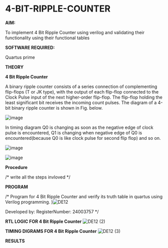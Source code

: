 # 4-BIT-RIPPLE-COUNTER

**AIM:**

To implement  4 Bit Ripple Counter using verilog and validating their functionality using their functional tables

**SOFTWARE REQUIRED:**

Quartus prime

**THEORY**

**4 Bit Ripple Counter**

A binary ripple counter consists of a series connection of complementing flip-flops (T or JK type), with the output of each flip-flop connected to the Clock Pulse input of the next higher-order flip-flop. The flip-flop holding the least significant bit receives the incoming count pulses. The diagram of a 4-bit binary ripple counter is shown in Fig. below.

![image](https://github.com/naavaneetha/4-BIT-RIPPLE-COUNTER/assets/154305477/cb4b74d4-31ab-4359-95d0-d22e67daba13)

In timing diagram Q0 is changing as soon as the negative edge of clock pulse is encountered, Q1 is changing when negative edge of Q0 is encountered(because Q0 is like clock pulse for second flip flop) and so on.

![image](https://github.com/naavaneetha/4-BIT-RIPPLE-COUNTER/assets/154305477/a573a7d6-014e-4e54-93e6-e2ac9530960b)

![image](https://github.com/naavaneetha/4-BIT-RIPPLE-COUNTER/assets/154305477/85e1958a-2fc1-49bb-9a9f-d58ccbf3663c)

**Procedure**

/* write all the steps invloved */


**PROGRAM**

/* Program for 4 Bit Ripple Counter and verify its truth table in quartus using Verilog programming.
)![DE12](https://github.com/user-attachments/assets/1376fbe9-e9e8-4e51-bd78-75dce34d2c5e)

 Developed by: RegisterNumber: 24003757
*/

**RTL LOGIC FOR 4 Bit Ripple Counter**
![DE12 (2)](https://github.com/user-attachments/assets/4d6f4a5f-7b3b-444b-a841-2a40f659d13b)

**TIMING DIGRAMS FOR 4 Bit Ripple Counter**
![DE12 (3)](https://github.com/user-attachments/assets/29c2a2ec-bf31-459c-b95a-6e41f55f45b4)

**RESULTS**
